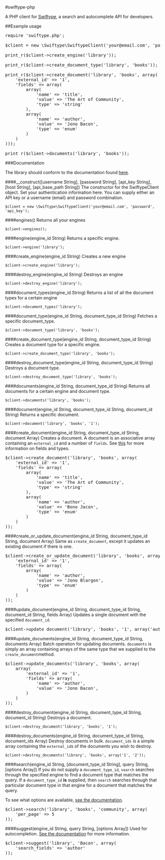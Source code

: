 #swiftype-php

A PHP client for [Swiftype](http://swiftype.com), a search and autocomplete API for developers.

##Example usage

<pre>require 'swiftype.php';

$client = new \Swiftype\SwiftypeClient('your@email.com', 'password', 'zToajV2tz8xMqYRcoAjM');

print_r($client->create_engine('library'));

print_r($client->create_document_type('library', 'books'));

print_r($client->create_document('library', 'books', array(
	'external_id' => '1',
	'fields' => array(
		array(
			'name' => 'title',
			'value' => 'The Art of Community',
			'type' => 'string'
		),
		array(
			'name' => 'author',
			'value' => 'Jono Bacon',
			'type' => 'enum'
		)
	)
)));

print_r($client->documents('library', 'books'));</pre>

###Documentation

The library should conform to the documentation found [here](http://swiftype.com/documentation/overview).

####__construct([username String], [password String], [api_key String], [host String], [api_base_path String])
The constructor for the SwiftypeClient object. Set your authentication information here. You can supply either an API key or a username (email) and password combination.

`$client = new \Swiftype\SwiftypeClient('your@email.com', 'password', 'api_key');`

####engines()
Returns all your engines

`$client->engines();`

####engine(engine_id String)
Returns a specific engine.

`$client->engine('library');`

####create_engine(engine_id String)
Creates a new engine

`$client->create_engine('library');`

####destroy_engine(engine_id String)
Destroys an engine

`$client->destroy_engine('library');`

####document_types(engine_id String)
Returns a list of all the document types for a certain engine

`$client->document_types('library');`

####document_type(engine_id String, document_type_id String)
Fetches a specific document_type.

`$client->document_type('library', 'books');`

####create_document_type(engine_id String, document_type_id String)
Creates a document type for a specific engine.

`$client->create_document_type('library', 'books');`

####destroy_document_type(engine_id String, document_type_id String)
Destroys a document type.

`$client->destroy_document_type('library', 'books');`

####documents(engine_id String, document_type_id String)
Returns all documents for a certain engine and document type.

`$client->documents('library', 'books');`

####document(engine_id String, document_type_id String, document_id String)
Returns a specific document.

`$client->document('library', 'books', '1');`

####create_document(engine_id String, document_type_id String, document Array)
Creates a document. A document is an associative array containing an `external_id` and a number of `fields`. See [this](http://swiftype.com/documentation/overview#field_types) for more information on fields and types.

<pre>$client->create_document('library', 'books', array(
    'external_id' => '1',
    'fields' => array(
        array(
            'name' => 'title',
            'value' => 'The Art of Community',
            'type' => 'string'
        ),
        array(
            'name' => 'author',
            'value' => 'Bono Jacon',
            'type' => 'enum'
        )
    )
));</pre>

####create_or_update_document(engine_id String, document_type_id String, document Array)
Same as `create_document`, except it updates an existing document if there is one.

<pre>$client->create_or_update_document('library', 'books', array(
    'external_id' => '1',
    'fields' => array(
        array(
            'name' => 'author',
            'value' => 'Jono Blargon',
            'type' => 'enum'
        )
    )
));</pre>

####update_document(engine_id String, document_type_id String, document_id String, fields Array)
Updates a single document with the specified `document_id`.

<pre>$client->update_document('library', 'books', '1', array('author' => 'Jorbo Bacon'));</pre>

####update_documents(engine_id String, document_type_id String, documents Array)
Batch operation for updating documents. `documents` is simply an array containing arrays of the same type that we supplied to the `create_document`method.

<pre>$client->update_documents('library', 'books', array(
    array(
        'external_id' => '1',
        'fields' => array(
            'name' => 'author',
            'value' => 'Jono Bacon',
        )
    )
));</pre>

####destroy_document(engine_id String, document_type_id String, document_id String)
Destroys a document.

`$client->destroy_document('library', 'books', '1');`

####destroy_documents(engine_id String, document_type_id String, document_ids Array)
Destroy documents in bulk. `document_ids` is a simple array containing the `external_id`s of the documents you wish to destroy.

`$client->destroy_documents('library', 'books', array('1', '2'));`

####search(engine_id String, [document_type_id String], query String, [options Array])
If you do not supply a `document_type_id`, `search` searches through the specified engine to find a document type that matches the query. If a `document_type_id` **is** supplied, then `search` searches through that particular document type in that engine for a document that matches the query.

To see what options are available, [see the documentation](http://swiftype.com/documentation/searching).

<pre>$client->search('library', 'books', 'community', array(
    'per_page' => 5
));</pre>

####suggest(engine_id String, query String, [options Array])
Used for autocompletion. [See the documentation](http://swiftype.com/documentation/autocomplete) for more information.

<pre>$client->suggest('library', 'Bacon', array(
    'search_fields' => 'author'
));</pre>